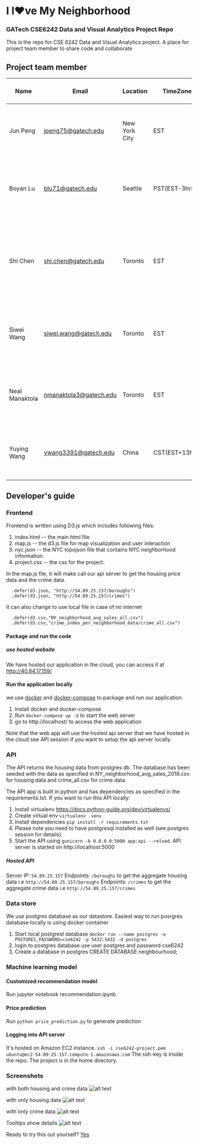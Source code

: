 # I l♥ve My Neighborhood
### GATech CSE6242 Data and Visual Analytics Project Repo

This is the repo for CSE 6242 Data and Visual Analytics project. A place for project team member to share code and collaborate



## Project team member
| Name | Email | Location | TimeZone |Available Time (EST)|
|----|----|---|---|---|
| Jun Peng | jpeng75@gatech.edu | New York City|EST| Weekday 9p.m. - 11:30 p.m. Weekend 9 a.m - 1 p.m |
| Boyan Lu | blu71@gatech.edu |Seattle|PST(EST-3hrs)|Weekday 10p.m. - 2 a.m. Sat 6 p.m. - 2 a.m. Sunday 1 p.m. - 2 a.m.|
| Shi Chen| shi.chen@gatech.edu |Toronto|EST|Weekday 9p.m. - 12 a.m. Sat 1 p.m. - 4 p.m.,9p.m. - 12 a.m. Sunday 8 a.m. - 12 p.m.,9p.m. - 12 a.m.|
| Siwei Wang| siwei.wang@gatech.edu |Toronto|EST|Weekday 9p.m. - 12 a.m. Sat 1 p.m. - 12 a.m. Sunday 10 a.m. - 11 p.m.|
| Neal Manaktola| nmanaktola3@gatech.edu |Toronto|EST|Weekday 7p.m. - 10 p.m. Sat 1 p.m. - 10 p.m. Sunday 1 p.m. - 10 p.m.|
| Yuying Wang| ywang3391@gatech.edu  |China|CST(EST+13hrs)|Weekday and weekends 9a.m. - 11a.m; 9p.m. - 12a.m|
## Developer's guide
### Frontend

Frontend is written using D3.js which includes following files:
1. index.html -- the main html file
2. map.js -- the d3.js file for map visualization and user interaction
3. nyc.json -- the NYC topojson file that contains NYC neighborhood information.
4. project.css -- the css for the project.

In the map.js file, it will make call our api server to get the housing price data and the crime data.

```
  .defer(d3.json, "http://54.89.25.157/boroughs")
  .defer(d3.json, "http://54.89.25.157/crimes")
```

It can also change to use local file in case of no internet
```
  .defer(d3.csv,"NY_neighborhood_avg_sales_all.csv")
  .defer(d3.csv,"crime_index_per_neighborhood_data/crime_all.csv")
```

#### Package and run the code
##### use hosted website
We have hosted our application in the cloud, you can access it at http://40.84.17.159/

#### Run the application locally
we use [docker](https://www.docker.com/) and [docker-compose](https://docs.docker.com/compose/) to package and run our application

1. Install docker and docker-compose
2. Run `docker-compose up -d` to start the web server
3. go to http://localhost/ to access the web application

Note that the web app will use the hosted api server that we have hosted in the cloud see API session if you want to setup the api server locally.
### API

The API returns the housing data from postgres db. The database has been seeded with the data as specified in NY_neighborhood_avg_sales_2018.csv.
for housing data and crime_all.csv for crime data.

The API app is built in python and has dependencies as specified in the requirements.txt.
If you want to run this API locally:

1. Install virtualenv https://docs.python-guide.org/dev/virtualenvs/
2. Create virtual env `virtualenv .venv`
3. Install dependencies `pip install -r requirements.txt`
4. Please note you need to have postgresql installed as well (see postgres session for details).
5. Start the API using `gunicorn -b 0.0.0.0:5000 app:api --reload`. API server is started on http://localhost:5000  

##### Hosted API
Server IP: `54.89.25.157`
Endpoints: `/boroughs` to get the aggregate housing data i.e `http://54.89.25.157/boroughs`
Endpoints: `/crimes` to get the aggregate crime data i.e `http://54.89.25.157/crimes`

### Data store
We use postgres database as our datastore. Easiest way to run posrgres database locally is using docker container

1. Start local postgrest database `docker run --name postgres -e POSTGRES_PASSWORD=cse6242 -p 5432:5432 -d postgres`
2. login to postgres database use user postgres and password cse6242
3. Create a database in postgres CREATE DATABASE neighbourhood;

### Machine learning model

#### Customized recommendation model

Run jupyter notebook recommendation.ipynb

#### Price prediction

Run ```python price_prediction.py``` to generate prediction


#### Logging into API server

It's hosted on Amazon EC2 instance.
`ssh -i cse6242-project.pem ubuntu@ec2-54-89-25-157.compute-1.amazonaws.com`
The ssh-key is inside the repo. The project is in the home directory.


### Screenshots
with both housing and crime data
![alt text](./images/Screen.png "Screen shot")

with only housing data
![alt text](./images/Housing.png "housing data")

with only crime data
![alt text](./images/Crime.png "Crime data")

Tooltips show details
![alt text](./images/Tooltips.png "Tooltip data")

Ready to try this out yourself?
[Yes](http://40.84.17.159/)